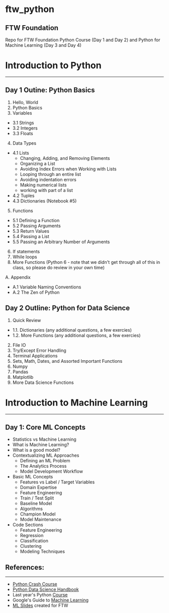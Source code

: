 # ftw_python
## FTW Foundation
 Repo for FTW Foundation Python Course (Day 1 and Day 2) and Python for Machine Learning (Day 3 and Day 4)

# Introduction to Python 
---
## Day 1 Outine: Python Basics

1. Hello, World
2. Python Basics
3. Variables
  - 3.1 Strings 
  - 3.2 Integers 
  - 3.3 Floats 
4. Data Types 
 - 4.1 Lists 
    - Changing, Adding, and Removing Elements 
    - Organizing a List 
    - Avoiding Index Errors when Working with Lists
    - Looping through an entire list
    - Avoiding indentation errors
    - Making numerical lists
    - working with part of a list
 - 4.2 Tuples 
 - 4.3 Dictionaries (Notebook #5)
5. Functions 
  - 5.1 Defining a Function
  - 5.2 Passing Arguments 
  - 5.3 Return Values 
  - 5.4 Passing a List 
  - 5.5 Passing an Arbitrary Number of Arguments 
6. If statements  
7. While loops 
8. More Functions (Python 6 - note that we didn't get through all of this in class, so please do review in your own time)

A. Appendix
 - A.1 Variable Naming Conventions
 - A.2 The Zen of Python


## Day 2 Outline: Python for Data Science
1. Quick Review 
  - 1.1. Dictionaries (any additional questions, a few exercies)
  - 1.2. More Functions (any additional questions, a few exercies)
2. File IO
3. Try/Except Error Handling
4. Terminal Applications 
5. Sets, Math, Dates, and Assorted Important Functions 
6. Numpy
7. Pandas 
8. Matplotlib
9. More Data Science Functions

# Introduction to Machine Learning
---
## Day 1: Core ML Concepts 
- Statistics vs Machine Learning
- What is Machine Learning? 
- What is a good model?
- Contextualizing ML Approaches
  - Defining an ML Problem
  - The Analytics Process
  - Model Development Workflow
- Basic ML Concepts
  - Features vs Label / Target Variables
  - Domain Expertise
  - Feature Engineering
  - Train / Test Split
  - Baseline Model
  - Algorithms
  - Champion Model
  - Model Maintenance
- Code Sections
  - Feature Engineering
  - Regression 
  - Classification 
  - Clustering
  - Modeling Techniques 


## References: 
---
- <a href='https://ehmatthes.github.io/pcc/index.html'>Python Crash Course</a>
- <a href='https://jakevdp.github.io/PythonDataScienceHandbook/'>Python Data Science Handbook</a>
- Last year's Python <a href='https://github.com/ogbinar/python101/tree/master/notebooks'>Course</a>
- Google's Guide to <a href='https://developers.google.com/machine-learning/crash-course/ml-intro'>Machine Learning</a>
- <a href='https://docs.google.com/presentation/d/1UmeNA5Dpigekp8Vsy_GHeRV4LGaL9lK4pmMpq-tveLQ/edit?usp=sharing'>ML Slides</a> created for FTW 